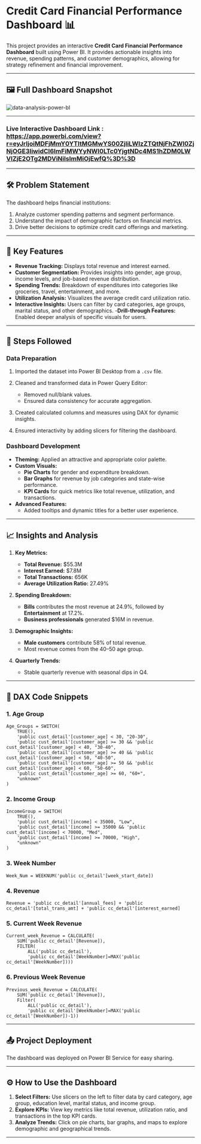
# Credit Card Financial Performance Dashboard 📊

This project provides an interactive **Credit Card Financial Performance Dashboard** built using Power BI. It provides actionable insights into revenue, spending patterns, and customer demographics, allowing for strategy refinement and financial improvement.

---


## 🖼️ Full Dashboard Snapshot


![data-analysis-power-bI](https://github.com/user-attachments/assets/2f18e09f-b4f6-400d-a2b4-20a03047d4ad)


---

### Live Interactive Dashboard Link : https://app.powerbi.com/view?r=eyJrIjoiMDFjMmY0YTItMGMwYS00ZjliLWIzZTQtNjFhZWI0ZjNjOGE3IiwidCI6ImFiMWYyNWI0LTc0YjgtNDc4MS1hZDM0LWVlZjE2OTg2MDViNiIsImMiOjEwfQ%3D%3D

---

## 🛠️ Problem Statement

The dashboard helps financial institutions:

1. Analyze customer spending patterns and segment performance.
2. Understand the impact of demographic factors on financial metrics.
3. Drive better decisions to optimize credit card offerings and marketing.

---

## 🚀 Key Features

- **Revenue Tracking:** Displays total revenue and interest earned.
- **Customer Segmentation:** Provides insights into gender, age group, income levels, and job-based revenue distribution.
- **Spending Trends:** Breakdown of expenditures into categories like groceries, travel, entertainment, and more.
- **Utilization Analysis:** Visualizes the average credit card utilization ratio.
- **Interactive Insights:** Users can filter by card categories, age groups, marital status, and other demographics.
-**Drill-through Features:** Enabled deeper analysis of specific visuals for users.
---

## 📝 Steps Followed

### Data Preparation
1. Imported the dataset into Power BI Desktop from a `.csv` file.
2. Cleaned and transformed data in Power Query Editor:
   - Removed null/blank values.
   - Ensured data consistency for accurate aggregation.

3. Created calculated columns and measures using DAX for dynamic insights.
4. Ensured interactivity by adding slicers for filtering the dashboard.

### Dashboard Development
- **Theming:** Applied an attractive and appropriate color palette.
- **Custom Visuals:**
  - **Pie Charts** for gender and expenditure breakdown.
  - **Bar Graphs** for revenue by job categories and state-wise performance.
  - **KPI Cards** for quick metrics like total revenue, utilization, and transactions.
- **Advanced Features:** 
  - Added tooltips and dynamic titles for a better user experience.

---

## 📈 Insights and Analysis

1. **Key Metrics:**
   - **Total Revenue:** $55.3M  
   - **Interest Earned:** $7.8M  
   - **Total Transactions:** 656K  
   - **Average Utilization Ratio:** 27.49%  

2. **Spending Breakdown:** 
   - **Bills** contributes the most revenue at 24.9%, followed by **Entertainment** at 17.2%.  
   - **Business professionals** generated $16M in revenue.

3. **Demographic Insights:**  
   - **Male customers** contribute 58% of total revenue.  
   - Most revenue comes from the 40–50 age group.  

4. **Quarterly Trends:**  
   - Stable quarterly revenue with seasonal dips in Q4.  

---

## 🔧 DAX Code Snippets

### 1. Age Group  
```DAX
Age_Groups = SWITCH(
    TRUE(),
    'public cust_detail'[customer_age] < 30, "20-30",
    'public cust_detail'[customer_age] >= 30 && 'public cust_detail'[customer_age] < 40, "30-40",
    'public cust_detail'[customer_age] >= 40 && 'public cust_detail'[customer_age] < 50, "40-50",
    'public cust_detail'[customer_age] >= 50 && 'public cust_detail'[customer_age] < 60, "50-60",
    'public cust_detail'[customer_age] >= 60, "60+",
    "unknown"
)
```

### 2. Income Group  
```DAX
IncomeGroup = SWITCH(
    TRUE(),
    'public cust_detail'[income] < 35000, "Low",
    'public cust_detail'[income] >= 35000 && 'public cust_detail'[income] < 70000, "Med",
    'public cust_detail'[income] >= 70000, "High",
    "unknown"
)
```

### 3. Week Number  
```DAX
Week_Num = WEEKNUM('public cc_detail'[week_start_date])
```

### 4. Revenue  
```DAX
Revenue = 'public cc_detail'[annual_fees] + 'public cc_detail'[total_trans_amt] + 'public cc_detail'[interest_earned]
```

### 5. Current Week Revenue  
```DAX
Current_week_Revenue = CALCULATE(
    SUM('public cc_detail'[Revenue]),
    FILTER(
        ALL('public cc_detail'),
        'public cc_detail'[WeekNumber]=MAX('public cc_detail'[WeekNumber])))
```

### 6. Previous Week Revenue  
```DAX
Previous_week_Revenue = CALCULATE(
    SUM('public cc_detail'[Revenue]),
    Filter(
        ALL('public cc_detail'),
        'public cc_detail'[WeekNumber]=MAX('public cc_detail'[WeekNumber])-1))

```

---

## 📤 Project Deployment

The dashboard was deployed on Power BI Service for easy sharing.

---

## ⚙️ How to Use the Dashboard

1. **Select Filters:** Use slicers on the left to filter data by card category, age group, education level, marital status, and income group.
2. **Explore KPIs:** View key metrics like total revenue, utilization ratio, and transactions in the top KPI cards.
3. **Analyze Trends:** Click on pie charts, bar graphs, and maps to explore demographic and geographical trends.

---
